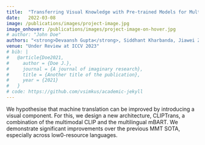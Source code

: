 ```yaml
---
title:  "Transferring Visual Knowledge with Pre-trained Models for Multimodal Machine Translation(MMT)"
date:   2022-03-08
image: /publications/images/project-image.jpg
image_onhover: /publications/images/project-image-on-hover.jpg
# author: "John Doe"
authors: "<strong>Devaansh Gupta</strong>, Siddhant Kharbanda, Jiawei Zhou, Wanhua Li, Donglai Wei"
venue: "Under Review at ICCV 2023"
# bib: |
#   @article{Doe2021,
#     author = {Doe J.},
#     journal = {A journal of imaginary research},
#     title = {Another title of the publication},
#     year = {2021}
#   }
# code: https://github.com/vsimkus/academic-jekyll
---
```

We hypothesise that machine translation can be improved by introducing a visual component. For this, we design a new architecture, CLIPTrans, a combination of the multimodal CLIP and the multilingual mBART. We demonstrate significant improvements over the previous MMT SOTA, especially across low0-resource languages.
